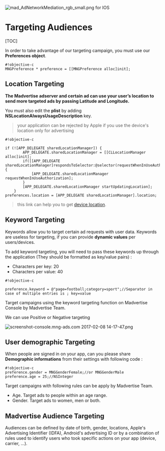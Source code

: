 ![mad_AdNetworkMediation_rgb_small.png](https://bitbucket.org/repo/GyRXRR/images/3981639300-mad_AdNetworkMediation_rgb_small.png) for IOS

# Targeting Audiences

[TOC]

In order to take advantage of our targeting campaign, you must use our **Preferences object**.


```
#!objective-c
MNGPreference * preference = [[MNGPreference alloc]init];
```



## Location Targeting

**The Madvertise adserver and certain ad can use your user’s location to send more targeted ads by passing Latitude and Longitude.**

You must also edit the **plist** by adding **NSLocationAlwaysUsageDescription** key.

>your application can be rejected by Apple if you use the device's location only for advertising

```
#!objective-c

if (![APP_DELEGATE sharedLocationManager]) {
        APP_DELEGATE.sharedLocationManager = [[CLLocationManager alloc]init];
        if([[APP_DELEGATE sharedLocationManager]respondsToSelector:@selector(requestWhenInUseAuthorization)]) {
            [APP_DELEGATE.sharedLocationManager requestWhenInUseAuthorization];
        }
        [APP_DELEGATE.sharedLocationManager startUpdatingLocation];
    }
preferences.location = [APP_DELEGATE sharedLocationManager].location;
```

>this link can help you to get [device location].


## Keyword Targeting

Keywords allow you to target certain ad requests with user data. Keywords are useless for targeting, if you can provide **dynamic values** per users/devices.

To add keyword targeting, you will need to pass these keywords up through the application (They should be formatted as key/value pairs) :

 - Characters per key: 20
 - Characters per value: 40

```
#!objective-c

preference.keyword = @"page=football;category=sport";//Separator in case of multiple entries is ; key=value
```

Target campaigns using the keyword targeting function on Madvertise Console by Madvertise Team.

We can use Positive or Negative targeting

![screenshot-console.mng-ads.com 2017-02-08 14-17-47.png](https://bitbucket.org/repo/aen579/images/3770499640-screenshot-console.mng-ads.com%202017-02-08%2014-17-47.png)


## User demographic Targeting

When people are signed in on your app, can you please share **Demographic informations**  from their settings with following code :

```
#!objective-c
preference.gender = MNGGenderFemale;//or MNGGenderMale
preference.age = 25;//NSInteger

```
Target campaigns with following rules can be apply by Madvertise Team.

 - Age. Target ads to people within an age range.
 - Gender. Target ads to women, men or both.


## Madvertise Audience Targeting

Audiences can be defined by date of birth, gender, locations, Apple's Advertising Identifier (IDFA), Android's advertising ID or by a combination of rules used to identify users who took specific actions on your app (device, carrier, ...).



[device location]:http://www.tutorialspoint.com/ios/ios_location_handling.htm